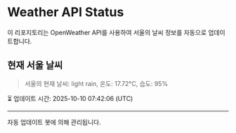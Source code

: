 
# Weather API Status

이 리포지토리는 OpenWeather API를 사용하여 서울의 날씨 정보를 자동으로 업데이트합니다.

## 현재 서울 날씨
> 서울의 현재 날씨: light rain, 온도: 17.72°C, 습도: 95%

⏳ 업데이트 시간: 2025-10-10 07:42:06 (UTC)

---
자동 업데이트 봇에 의해 관리됩니다.
